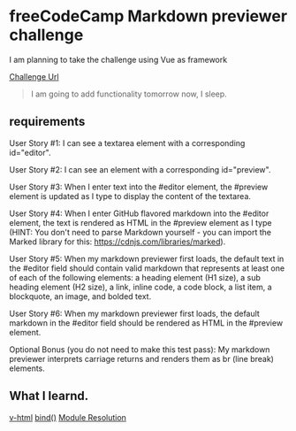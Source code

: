 # freeCodeCamp Markdown previewer challenge

I am planning to take the challenge using Vue as framework

[Challenge Url](https://www.freecodecamp.com/learn/front-end-development-libraries/front-end-development-libraries-projects/build-a-markdown-previewer)

> I am going to add functionality tomorrow now, I sleep.

## requirements

User Story #1: I can see a textarea element with a corresponding id="editor".

User Story #2: I can see an element with a corresponding id="preview".

User Story #3: When I enter text into the #editor element, the #preview element is updated as I type to display the content of the textarea.

User Story #4: When I enter GitHub flavored markdown into the #editor element, the text is rendered as HTML in the #preview element as I type (HINT: You don't need to parse Markdown yourself - you can import the Marked library for this: https://cdnjs.com/libraries/marked).

User Story #5: When my markdown previewer first loads, the default text in the #editor field should contain valid markdown that represents at least one of each of the following elements: a heading element (H1 size), a sub heading element (H2 size), a link, inline code, a code block, a list item, a blockquote, an image, and bolded text.

User Story #6: When my markdown previewer first loads, the default markdown in the #editor field should be rendered as HTML in the #preview element.

Optional Bonus (you do not need to make this test pass): My markdown previewer interprets carriage returns and renders them as br (line break) elements.

## What I learnd.

[v-html](https://eslint.vuejs.org/rules/valid-v-html.html)
[bind()](https://developer.mozilla.org/en-US/docs/Web/JavaScript/Reference/Global_Objects/Function/bind)
[Module Resolution](https://www.typescriptlang.org/docs/handbook/module-resolution.html)
